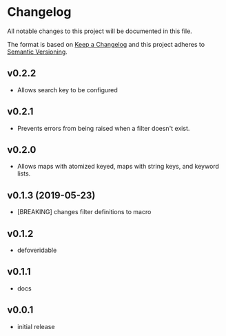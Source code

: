 # Changelog

All notable changes to this project will be documented in this file.

The format is based on [Keep a Changelog](http://keepachangelog.com/en/1.0.0/)
and this project adheres to [Semantic Versioning](http://semver.org/spec/v2.0.0.html).

## v0.2.2
  * Allows search key to be configured
  
## v0.2.1
  * Prevents errors from being raised when a filter doesn't exist.

## v0.2.0
  * Allows maps with atomized keyed, maps with string keys, and keyword lists.

## v0.1.3 (2019-05-23)

  * [BREAKING] changes filter definitions to macro

## v0.1.2

  * defoveridable

## v0.1.1

  * docs

## v0.0.1

  * initial release